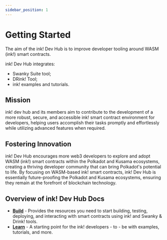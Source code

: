 ```yaml
---
sidebar_position: 1
---
```


# Getting Started

The aim of the ink! Dev Hub is to improve developer tooling around WASM (ink!) smart contracts.

ink! Dev Hub integrates:

- Swanky Suite tool;
- DRink! Tool;
- ink! examples and tutorials.

## Mission

ink! dev hub and its members aim to contribute to the development of a more robust, secure, and accessible ink! smart contract environment for developers, helping users accomplish their tasks promptly and effortlessly while utilizing advanced features when required.

## Fostering Innovation

ink! Dev Hub encourages more web3 developers to explore and adopt WASM (ink!) smart contracts within the Polkadot and Kusama ecosystems, creating a thriving developer community that can bring Polkadot's potential to life. By focusing on WASM-based ink! smart contracts, ink! Dev Hub is essentially future-proofing the Polkadot and Kusama ecosystems, ensuring they remain at the forefront of blockchain technology.

## Overview of ink! Dev Hub Docs

- [**Build**](/docs/build) - Provides the resources you need to start building, testing, deploying, and interacting with smart contracts using ink! and Swanky & Drink! tools.
- [**Learn**](/docs/learn) - A starting point for the ink! developers - to - be with examples, tutorials, and more.

